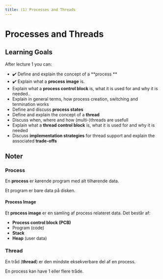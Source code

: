 ```yaml
---
title: (1) Processes and Threads
---
```


# Processes and Threads



## Learning Goals

After lecture 1 you can:

* :heavy_check_mark: Define and explain the concept of a **process **
* :heavy_check_mark: ​Explain what a **process image** is. 
* Explain what a **process control block** is, what it is used for and why it is needed..
* Explain in general terms, how process creation, switching and termination works
* Define and discuss **process states**
* Define and explain the concept of a **thread**
* Discuss when, where and how (multi-)threads are usefull
* Explain what a **thread control block** is, what it is used for and why it is needed
* Discuss **implementation strategies** for thread support and explain the associated **trade-offs**



## Noter

### Process

En **process** er kørende program med alt tilhørende data.

Et program er bare data på disken.



#### Process Image

Et **process image** er en samling af process relateret data. Det består af:

* **Process control block (PCB)**
* Program (code)
* **Stack**
* **Heap** (user data)





### Thread

En tråd (**thread**) er den mindste eksekverbare del af en process.

En process kan have 1 eller flere tråde.















